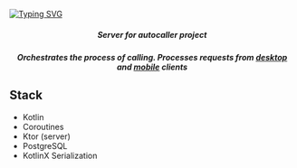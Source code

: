 [![Typing SVG](https://readme-typing-svg.herokuapp.com?font=Fira+Code&size=74&color=F76A6A&center=true&vCenter=true&repeat=false&random=false&width=1200&height=80&lines=Autocaller)](https://git.io/typing-svg)
<h5 align="center">Server for autocaller project</h5>

<h5 align="center">Orchestrates the process of calling. Processes requests from <a href="https://github.com/DreXASK/Autocaller-desktop">desktop</a> and <a href="https://github.com/DreXASK/Autocaller-mobile">mobile</a> clients</h5>

## Stack
- Kotlin
- Coroutines
- Ktor (server)
- PostgreSQL
- KotlinX Serialization
